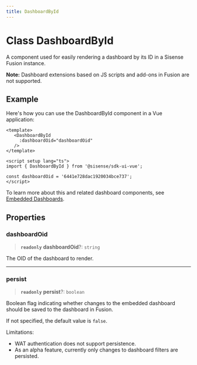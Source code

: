 ```yaml
---
title: DashboardById
---
```


# Class DashboardById <Badge type="fusionEmbed" text="Fusion Embed" /> <Badge type="beta" text="Beta" />

A component used for easily rendering a dashboard by its ID in a Sisense Fusion instance.

**Note:** Dashboard extensions based on JS scripts and add-ons in Fusion are not supported.

## Example

Here's how you can use the DashboardById component in a Vue application:
```vue
<template>
   <DashboardById
     :dashboardOid="dashboardOid"
   />
</template>

<script setup lang="ts">
import { DashboardById } from '@sisense/sdk-ui-vue';

const dashboardOid = '6441e728dac1920034bce737';
</script>
```

To learn more about this and related dashboard components,
see [Embedded Dashboards](/guides/sdk/guides/dashboards/index.html).

## Properties

### dashboardOid

> **`readonly`** **dashboardOid**?: `string`

The OID of the dashboard to render.

***

### persist <Badge type="alpha" text="Alpha" />

> **`readonly`** **persist**?: `boolean`

Boolean flag indicating whether changes to the embedded dashboard should be saved to the dashboard in Fusion.

If not specified, the default value is `false`.

Limitations:
- WAT authentication does not support persistence.
- As an alpha feature, currently only changes to dashboard filters are persisted.
